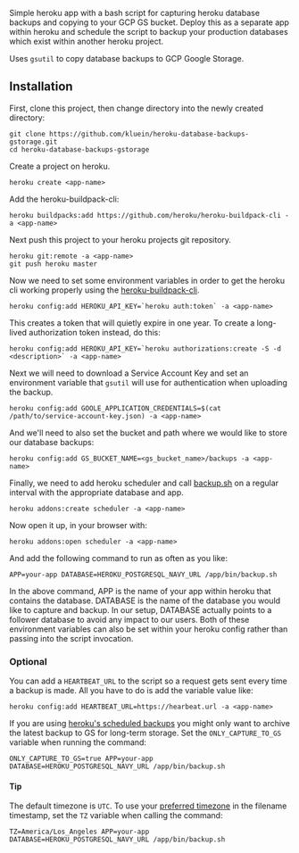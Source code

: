 Simple heroku app with a bash script for capturing heroku database backups and copying to your GCP GS bucket.  Deploy this as a separate app within heroku and schedule the script to backup your production databases which exist within another heroku project.

Uses `gsutil` to copy database backups to GCP Google Storage.

## Installation


First, clone this project, then change directory into the newly created directory:

```
git clone https://github.com/kluein/heroku-database-backups-gstorage.git
cd heroku-database-backups-gstorage
```

Create a project on heroku.

```
heroku create <app-name>
```
Add the heroku-buildpack-cli:

```
heroku buildpacks:add https://github.com/heroku/heroku-buildpack-cli -a <app-name>
```

Next push this project to your heroku projects git repository.

```
heroku git:remote -a <app-name>
git push heroku master
```

Now we need to set some environment variables in order to get the heroku cli working properly using the [heroku-buildpack-cli](https://github.com/heroku/heroku-buildpack-cli).

```
heroku config:add HEROKU_API_KEY=`heroku auth:token` -a <app-name>
```

This creates a token that will quietly expire in one year. To create a long-lived authorization token instead, do this:

```
heroku config:add HEROKU_API_KEY=`heroku authorizations:create -S -d <description>` -a <app-name>
```

Next we will need to download a Service Account Key and set an environment variable that `gsutil` will use for authentication when uploading the backup.

```
heroku config:add GOOLE_APPLICATION_CREDENTIALS=$(cat /path/to/service-account-key.json) -a <app-name>
```

And we'll need to also set the bucket and path where we would like to store our database backups:

```
heroku config:add GS_BUCKET_NAME=<gs_bucket_name>/backups -a <app-name>
```

Finally, we need to add heroku scheduler and call [backup.sh](https://github.com/kbaum/heroku-database-backups/blob/master/bin/backup.sh) on a regular interval with the appropriate database and app.

```
heroku addons:create scheduler -a <app-name>
```

Now open it up, in your browser with:

```
heroku addons:open scheduler -a <app-name>
```

And add the following command to run as often as you like:

```
APP=your-app DATABASE=HEROKU_POSTGRESQL_NAVY_URL /app/bin/backup.sh
```

In the above command, APP is the name of your app within heroku that contains the database.  DATABASE is the name of the database you would like to capture and backup.  In our setup, DATABASE actually points to a follower database to avoid any impact to our users.  Both of these environment variables can also be set within your heroku config rather than passing into the script invocation.

### Optional

You can add a `HEARTBEAT_URL` to the script so a request gets sent every time a backup is made. All you have to do is add the variable value like:

```
heroku config:add HEARTBEAT_URL=https://hearbeat.url -a <app-name>
```

If you are using [heroku's scheduled backups](https://devcenter.heroku.com/articles/heroku-postgres-backups#scheduling-backups) you might only want to archive the latest
backup to GS for long-term storage. Set the `ONLY_CAPTURE_TO_GS` variable when running the command:

```
ONLY_CAPTURE_TO_GS=true APP=your-app DATABASE=HEROKU_POSTGRESQL_NAVY_URL /app/bin/backup.sh
```

#### Tip

The default timezone is `UTC`. To use your [preferred timezone](https://en.wikipedia.org/wiki/List_of_tz_database_time_zones) in the filename timestamp, set the `TZ` variable when calling the command:

```
TZ=America/Los_Angeles APP=your-app DATABASE=HEROKU_POSTGRESQL_NAVY_URL /app/bin/backup.sh
```
